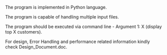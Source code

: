 The program is implemented in Python language.

The program is capable of handling multiple input files.

The program should be executed via command line - Argument 1: X (display top X customers).
    
For design, Error Handling and performance related information kindly check Design_Document.doc.
